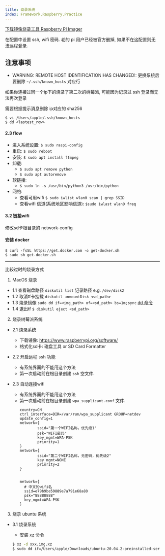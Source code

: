```yaml
---
title: 烧录系统
index: Framework.Raspberry.Practice
---
```



[下载镜像烧录工具 Raspberry PI Imager](https://www.raspberrypi.com/software/)

在配置中设置 ssh, wifi 密码. 老的 pi 用户已经被官方删掉, 如果不在这配置则无法远程登录.


## 注意事项

- WARNING: REMOTE HOST IDENTIFICATION HAS CHANGED!: 更换系统后要删除 `~/.ssh/known_hosts` 对应行

如果你连接过同一个ip下的烧录了第二次的树莓派, 可能因为记录过 ssh 登录而无法再次登录

需要根据提示消息删除 ip对应的 sha256

```
$ vi /Users/apple/.ssh/known_hosts
$ dd <lastest_row>
```

#### 2.3 flow

- 进入系统设置: `$ sudo raspi-config`
- 重启: `$ sudo reboot`
- 安装: `$ sudo apt install ffmpeg`
- 卸载: 
  - `$ sudo apt remove python`
  - `$ sudo apt autoremove`
- 软链接:
  - `$ sudo ln -s /usr/bin/python3 /usr/bin/python`
- 网络:
  - 查看可用wifi `$ sudo iwlist wlan0 scan | grep SSID`
  - 查看wifi 信道(系统地区影响信道): `$sudo iwlast wlan0 freq`





#### 3.2 链接wifi

修改sd卡根目录的 network-config 

#### 安装 docker 

```
$ curl -fsSL https://get.docker.com -o get-docker.sh
$ sudo sh get-docker.sh
```

---

比较过时的烧录方式

1. MacOS 烧录
  * 1.1 查看磁盘路径 `diskutil list` 记录路径 e.g. `/dev/disk2`
  * 1.2 取消tf卡挂载 `diskutil unmountDisk <sd_path>` 
  * 1.3 烧录镜像 `sudo dd if=<img_path> of=<sd_path> bs=1m;sync` [dd 命令](https://www.runoob.com/linux/linux-comm-dd.html)
  * 1.4 退出tf `$ diskutil eject <sd_path>`


2. 烧录树莓派系统

  * 2.1 烧录系统
    - 下载镜像: <https://www.raspberrypi.org/software/>
    - 格式化sd卡: 磁盘工具 or SD Card Formatter   

  * 2.2 开启远程 ssh 功能
    - 有系统界面的不能用这个方法
    - 第一次启动前在根目录创建 `ssh` 空文件.


  * 2.3 自动连接wifi

    - 有系统界面的不能用这个方法
    - 第一次启动前在根目录创建 `wpa_supplicant.conf` 文件.
      ```
      country=CN
      ctrl_interface=DIR=/var/run/wpa_supplicant GROUP=netdev
      update_config=1
      network={
              ssid="第一个WIFI名称，优先级1"
              psk="WIFI密码"
              key_mgmt=WPA-PSK
              priority=1
      }
      network={
              ssid="第二个WIFI名称，无密码，优先级2"
              key_mgmt=NONE
              priority=2
      }


      network={
        # 中文的wifi名
        ssid=e79b9be59889e7a791e68a80
        psk="88888888"
        key_mgmt=WPA-PSK
      }
      ```

3. 烧录 ubuntu 系统

- 3.1 烧录系统
  - 安装 xz 命令 

  ``` bash
  $ xz -d xxx.img.xz
  $ sudo dd if=/Users/apple/Downloads/ubuntu-20.04.2-preinstalled-server-arm64+raspi.img of=/dev/disk3 bs=4m;sync
  ```